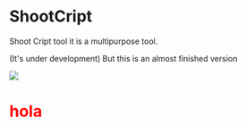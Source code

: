 # ShootCript
Shoot Cript tool
it is a multipurpose tool.

(It's under development)
But this is an almost finished version

<img src="http://pa1.narvii.com/6364/553b78def3831e50cd44dc2f17d5185ede740216_00.gif">

<h1><font color="red">hola</font></h1>

